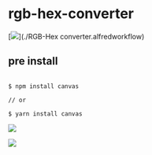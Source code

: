 # rgb-hex-converter


[![](https://img.shields.io/badge/version-v1.0-green)](./RGB-Hex converter.alfredworkflow)

## pre install

```shell

$ npm install canvas

// or

$ yarn install canvas

```


![](./screenshot.png)

![](./screenshot2.png)
